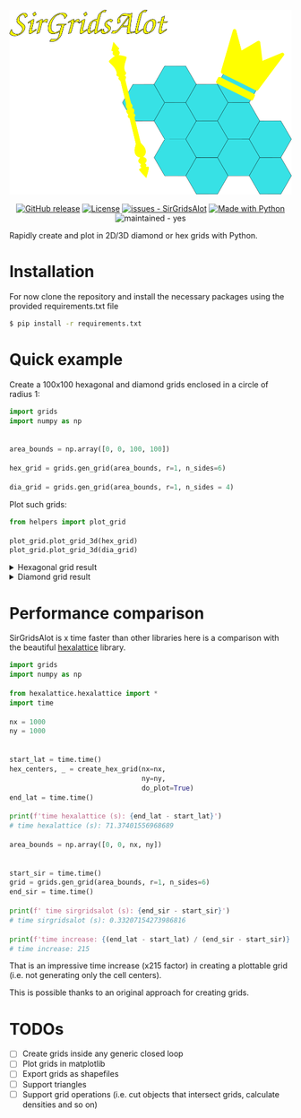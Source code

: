 

![icon.png](images%2Ficon.png)

<div align="center">

[![GitHub release](https://img.shields.io/github/release/gbene/SirGridsAlot?include_prereleases=&sort=semver&color=orange)](https://github.com/gbene/SirGridsAlot/releases/)
[![License](https://img.shields.io/badge/License-MIT-orange)](#license)
[![issues - SirGridsAlot](https://img.shields.io/github/issues/gbene/SirGridsAlot)](https://github.com/gbene/SirGridsAlot/issues)
[![Made with Python](https://img.shields.io/badge/Python->=3.10-orange?logo=python&logoColor=white)](https://python.org "Go to Python homepage")
![maintained - yes](https://img.shields.io/badge/maintained-yes-green)

</div>


Rapidly create and plot in 2D/3D diamond or hex grids with Python.



# Installation

For now clone the repository and install the necessary packages using the 
provided requirements.txt file

```sh
$ pip install -r requirements.txt
```


# Quick example

Create a 100x100 hexagonal and diamond grids enclosed in a circle of radius 1:

```python
import grids
import numpy as np


area_bounds = np.array([0, 0, 100, 100])

hex_grid = grids.gen_grid(area_bounds, r=1, n_sides=6)

dia_grid = grids.gen_grid(area_bounds, r=1, n_sides = 4)
```

Plot such grids:

```python
from helpers import plot_grid

plot_grid.plot_grid_3d(hex_grid)
plot_grid.plot_grid_3d(dia_grid)
```
<details>
<summary> Hexagonal grid result </summary>

![Hexagonal grid example](images/hex_grid.png)

</details>

<details>

<summary>Diamond grid result</summary>

![Diamond grid example](dia_grid.png)

</details>

# Performance comparison

SirGridsAlot is x time faster than other libraries here is a comparison 
with the beautiful [hexalattice](https://github.com/alexkaz2/hexalattice) library.


```python
import grids
import numpy as np

from hexalattice.hexalattice import *
import time

nx = 1000
ny = 1000


start_lat = time.time()
hex_centers, _ = create_hex_grid(nx=nx,
                                 ny=ny,
                                 do_plot=True)
end_lat = time.time()

print(f'time hexalattice (s): {end_lat - start_lat}')
# time hexalattice (s): 71.37401556968689

area_bounds = np.array([0, 0, nx, ny])


start_sir = time.time()
grid = grids.gen_grid(area_bounds, r=1, n_sides=6)
end_sir = time.time()

print(f' time sirgridsalot (s): {end_sir - start_sir}')
# time sirgridsalot (s): 0.33207154273986816

print(f'time increase: {(end_lat - start_lat) / (end_sir - start_sir)}')
# time increase: 215
```
That is an impressive time increase (x215 factor) in creating a plottable grid (i.e. not generating only the cell centers).

This is possible thanks to an original approach for creating grids.  

# TODOs

+ [ ] Create grids inside any generic closed loop
+ [ ] Plot grids in matplotlib
+ [ ] Export grids as shapefiles
+ [ ] Support triangles
+ [ ] Support grid operations (i.e. cut objects that intersect grids, calculate densities and so on)